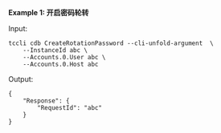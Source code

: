 **Example 1: 开启密码轮转**



Input: 

```
tccli cdb CreateRotationPassword --cli-unfold-argument  \
    --InstanceId abc \
    --Accounts.0.User abc \
    --Accounts.0.Host abc
```

Output: 
```
{
    "Response": {
        "RequestId": "abc"
    }
}
```

